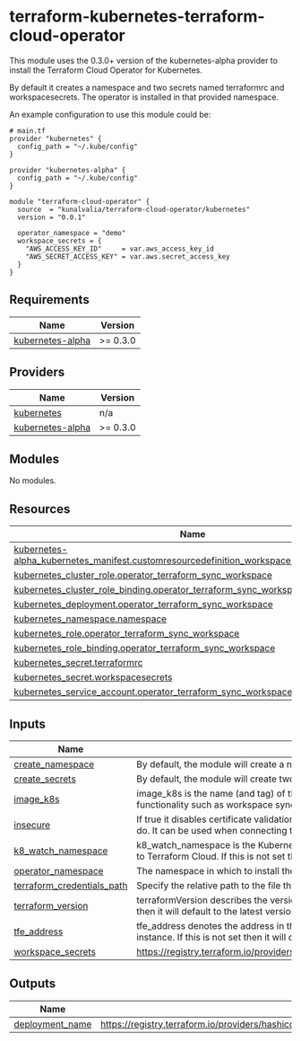 # terraform-kubernetes-terraform-cloud-operator
This module uses the 0.3.0+ version of the kubernetes-alpha provider to install the Terraform Cloud Operator for Kubernetes.

By default it creates a namespace and two secrets named terraformrc and workspacesecrets. The operator
is installed in that provided namespace.

An example configuration to use this module could be:
```
# main.tf
provider "kubernetes" {
  config_path = "~/.kube/config"
}

provider "kubernetes-alpha" {
  config_path = "~/.kube/config"
}

module "terraform-cloud-operator" {
  source  = "kunalvalia/terraform-cloud-operator/kubernetes"
  version = "0.0.1"

  operator_namespace = "demo"
  workspace_secrets = {
    "AWS_ACCESS_KEY_ID"     = var.aws_access_key_id
    "AWS_SECRET_ACCESS_KEY" = var.aws.secret_access_key
  }
}
```

## Requirements

| Name | Version |
|------|---------|
| <a name="requirement_kubernetes-alpha"></a> [kubernetes-alpha](#requirement\_kubernetes-alpha) | >= 0.3.0 |

## Providers

| Name | Version |
|------|---------|
| <a name="provider_kubernetes"></a> [kubernetes](#provider\_kubernetes) | n/a |
| <a name="provider_kubernetes-alpha"></a> [kubernetes-alpha](#provider\_kubernetes-alpha) | >= 0.3.0 |

## Modules

No modules.

## Resources

| Name | Type |
|------|------|
| [kubernetes-alpha_kubernetes_manifest.customresourcedefinition_workspaces_app_terraform_io](https://registry.terraform.io/providers/hashicorp/kubernetes-alpha/latest/docs/resources/kubernetes_manifest) | resource |
| [kubernetes_cluster_role.operator_terraform_sync_workspace](https://registry.terraform.io/providers/hashicorp/kubernetes/latest/docs/resources/cluster_role) | resource |
| [kubernetes_cluster_role_binding.operator_terraform_sync_workspace](https://registry.terraform.io/providers/hashicorp/kubernetes/latest/docs/resources/cluster_role_binding) | resource |
| [kubernetes_deployment.operator_terraform_sync_workspace](https://registry.terraform.io/providers/hashicorp/kubernetes/latest/docs/resources/deployment) | resource |
| [kubernetes_namespace.namespace](https://registry.terraform.io/providers/hashicorp/kubernetes/latest/docs/resources/namespace) | resource |
| [kubernetes_role.operator_terraform_sync_workspace](https://registry.terraform.io/providers/hashicorp/kubernetes/latest/docs/resources/role) | resource |
| [kubernetes_role_binding.operator_terraform_sync_workspace](https://registry.terraform.io/providers/hashicorp/kubernetes/latest/docs/resources/role_binding) | resource |
| [kubernetes_secret.terraformrc](https://registry.terraform.io/providers/hashicorp/kubernetes/latest/docs/resources/secret) | resource |
| [kubernetes_secret.workspacesecrets](https://registry.terraform.io/providers/hashicorp/kubernetes/latest/docs/resources/secret) | resource |
| [kubernetes_service_account.operator_terraform_sync_workspace](https://registry.terraform.io/providers/hashicorp/kubernetes/latest/docs/resources/service_account) | resource |

## Inputs

| Name | Description | Type | Default | Required |
|------|-------------|------|---------|:--------:|
| <a name="input_create_namespace"></a> [create\_namespace](#input\_create\_namespace) | By default, the module will create a namespace in which to install the operator. | `bool` | `true` | no |
| <a name="input_create_secrets"></a> [create\_secrets](#input\_create\_secrets) | By default, the module will create two secrets named terraformrc and workspacesecrets. | `bool` | `true` | no |
| <a name="input_image_k8s"></a> [image\_k8s](#input\_image\_k8s) | image\_k8s is the name (and tag) of the terraform-k8s Docker image that is used for functionality such as workspace sync. This can be overridden per component. | `string` | `"hashicorp/terraform-k8s:1.0.0"` | no |
| <a name="input_insecure"></a> [insecure](#input\_insecure) | If true it disables certificate validation for all outbound HTTPS connection the operator has to do. It can be used when connecting to TFE instances with self-signed certificates. | `bool` | `false` | no |
| <a name="input_k8_watch_namespace"></a> [k8\_watch\_namespace](#input\_k8\_watch\_namespace) | k8\_watch\_namespace is the Kubernetes namespace to watch for workspace changes and sync to Terraform Cloud. If this is not set then it will default to the release namespace. | `string` | `"null"` | no |
| <a name="input_operator_namespace"></a> [operator\_namespace](#input\_operator\_namespace) | The namespace in which to install the operator and monitor for Workspaces. | `string` | n/a | yes |
| <a name="input_terraform_credentials_path"></a> [terraform\_credentials\_path](#input\_terraform\_credentials\_path) | Specify the relative path to the file that contains your Terraform Cloud Team API token. | `string` | `"credentials"` | no |
| <a name="input_terraform_version"></a> [terraform\_version](#input\_terraform\_version) | terraformVersion describes the version of Terraform to use for each workspace. If this is not set then it will default to the latest version of Terraform compiled with the operator. | `string` | `"latest"` | no |
| <a name="input_tfe_address"></a> [tfe\_address](#input\_tfe\_address) | tfe\_address denotes the address in the form of https://tfe.local for a Terraform Enterprise instance. If this is not set then it will default to Terraform Cloud (https://app.terraform.io). | `string` | `"https://app.terraform.io"` | no |
| <a name="input_workspace_secrets"></a> [workspace\_secrets](#input\_workspace\_secrets) | https://registry.terraform.io/providers/hashicorp/kubernetes/latest/docs/resources/secret#data | `map(string)` | `{}` | no |

## Outputs

| Name | Description |
|------|-------------|
| <a name="output_deployment_name"></a> [deployment\_name](#output\_deployment\_name) | https://registry.terraform.io/providers/hashicorp/kubernetes/latest/docs/resources/deployment#name |
